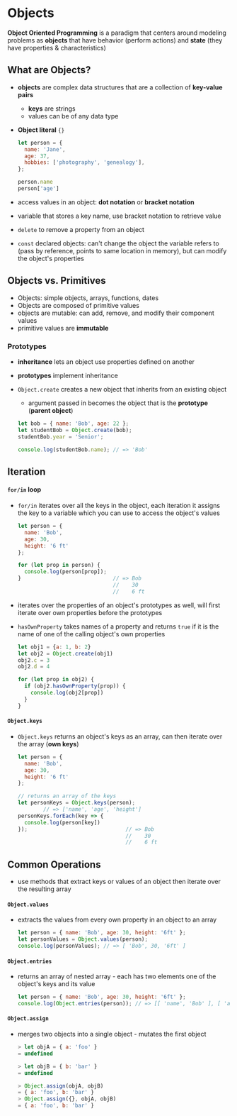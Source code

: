 # Objects

**Object Oriented Programming** is a paradigm that centers around modeling problems as **objects** that have behavior (perform actions) and **state** (they have properties & characteristics)

## What are Objects?

- **objects** are complex data structures that are a collection of **key-value pairs** 

  - **keys** are strings
  - values can be of any data type 

- **Object literal** `{}`

  ```js
  let person = {
    name: 'Jane',
    age: 37,
    hobbies: ['photography', 'genealogy'],
  };
  
  person.name
  person['age']
  ```

  

- access values in an object: **dot notation** or **bracket notation** 
- variable that stores a key name, use bracket notation to retrieve value
- `delete` to remove a property from an object
- `const` declared objects: can't change the object the variable refers to (pass by reference, points to same location in memory), but can modify the object's properties

## Objects vs. Primitives

- Objects: simple objects, arrays, functions, dates
- Objects are composed of primitive values
- objects are mutable: can add, remove, and modify their component values
- primitive values are **immutable** 

### Prototypes

- **inheritance** lets an object use properties defined on another 

- **prototypes** implement inheritance

- `Object.create` creates a new object that inherits from an existing object

  - argument passed in becomes the object that is the **prototype** (**parent object**)
  
  ```js
  let bob = { name: 'Bob', age: 22 };
  let studentBob = Object.create(bob);
  studentBob.year = 'Senior';
  
  console.log(studentBob.name); // => 'Bob'
  ```
  
  

## Iteration

#### `for/in` loop

- `for/in` iterates over all the keys in the object, each iteration it assigns the key to a variable which you can use to access the object's values

  ```js
  let person = {
    name: 'Bob',
    age: 30,
    height: '6 ft'
  };
  
  for (let prop in person) {
    console.log(person[prop]);
  }                             // => Bob
                                //    30
                                //    6 ft
  ```

  

- iterates over the properties of an object's prototypes as well, will first iterate over own properties before the prototypes

- `hasOwnProperty` takes names of a property and returns `true` if it is the name of one of the calling object's own properties 

  ```js
  let obj1 = {a: 1, b: 2}
  let obj2 = Object.create(obj1)
  obj2.c = 3
  obj2.d = 4
  
  for (let prop in obj2) {
    if (obj2.hasOwnProperty(prop)) {
      console.log(obj2[prop])
    }
  }
  ```

  

#### `Object.keys`

- `Object.keys` returns an object's keys as an array, can then iterate over the array (**own keys**)

  ```js
  let person = {
    name: 'Bob',
    age: 30,
    height: '6 ft'
  };
  
  // returns an array of the keys
  let personKeys = Object.keys(person);
          // => ['name', 'age', 'height']
  personKeys.forEach(key => {
    console.log(person[key])
  });                               // => Bob
                                    //    30
                                    //    6 ft
  ```

  

## Common Operations

- use methods that extract keys or values of an object then iterate over the resulting array

#### `Object.values` 

- extracts the values from every own property in an object to an array

  ```js
  let person = { name: 'Bob', age: 30, height: '6ft' };
  let personValues = Object.values(person);
  console.log(personValues); // => [ 'Bob', 30, '6ft' ]
  ```

  

#### `Object.entries`

- returns an array of nested array - each has two elements one of the object's keys and its value

  ```js
  let person = { name: 'Bob', age: 30, height: '6ft' };
  console.log(Object.entries(person)); // => [[ 'name', 'Bob' ], [ 'age', 30 ], [ 'height', '6ft' ]]
  ```

  

#### `Object.assign`

- merges two objects into a single object - mutates the first object

  ```js
  > let objA = { a: 'foo' }
  = undefined
  
  > let objB = { b: 'bar' }
  = undefined
  
  > Object.assign(objA, objB)
  = { a: 'foo', b: 'bar' }
  > Object.assign({}, objA, objB)
  = { a: 'foo', b: 'bar' }
  ```

  